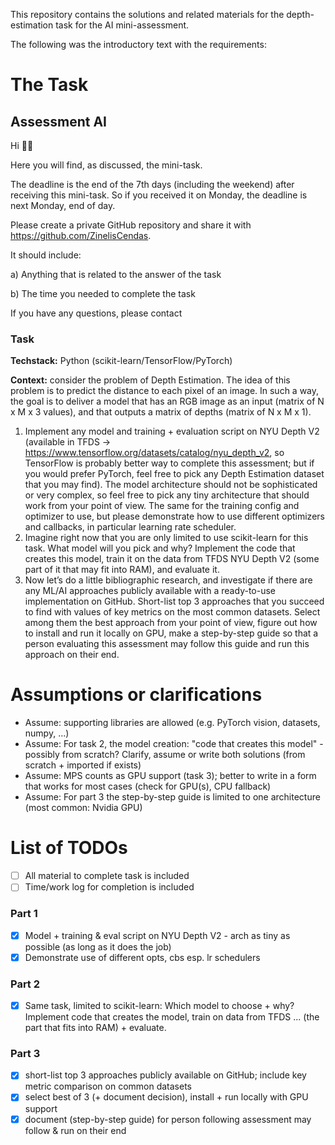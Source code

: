 This repository contains the solutions and related materials for the depth-estimation task for the AI mini-assessment.

The following was the introductory text with the requirements:

# The Task

## Assessment AI

Hi 👋😊

Here you will find, as discussed, the mini-task.

The deadline is the end of the 7th days (including the weekend) after receiving this mini-task. So if you received it on Monday, the deadline is next Monday, end of day.

Please create a private GitHub repository and share it with https://github.com/ZinelisCendas.

It should include:

a) Anything that is related to the answer of the task

b) The time you needed to complete the task

If you have any questions, please contact <ContactAtCendas>

### **Task**

**Techstack:** Python (scikit-learn/TensorFlow/PyTorch)

**Context:** consider the problem of Depth Estimation. The idea of this problem is to predict the distance to each pixel of an image. In such a way, the goal is to deliver a model that has an RGB image as an input (matrix of N x M x 3 values), and that outputs a matrix of depths (matrix of N x M x 1).

1. Implement any model and training + evaluation script on NYU Depth V2 (available in TFDS → https://www.tensorflow.org/datasets/catalog/nyu_depth_v2, so TensorFlow is probably better way to complete this assessment; but if you would prefer PyTorch, feel free to pick any Depth Estimation dataset that you may find). The model architecture should not be sophisticated or very complex, so feel free to pick any tiny architecture that should work from your point of view. The same for the training config and optimizer to use, but please demonstrate how to use different optimizers and callbacks, in particular learning rate scheduler.
2. Imagine right now that you are only limited to use scikit-learn for this task. What model will you pick and why? Implement the code that creates this model, train it on the data from TFDS NYU Depth V2 (some part of it that may fit into RAM), and evaluate it.
3. Now let’s do a little bibliographic research, and investigate if there are any ML/AI approaches publicly available with a ready-to-use implementation on GitHub. Short-list top 3 approaches that you succeed to find with values of key metrics on the most common datasets. Select among them the best approach from your point of view, figure out how to install and run it locally on GPU, make a step-by-step guide so that a person evaluating this assessment may follow this guide and run this approach on their end.

# Assumptions or clarifications

- Assume: supporting libraries are allowed (e.g. PyTorch vision, datasets, numpy, ...)
- Assume: For task 2, the model creation: "code that creates this model" - possibly from scratch? Clarify, assume or write both solutions (from scratch + imported if exists)
- Assume: MPS counts as GPU support (task 3); better to write in a form that works for most cases (check for GPU(s), CPU fallback)
- Assume: For part 3 the step-by-step guide is limited to one architecture (most common: Nvidia GPU)

# List of TODOs
- [ ] All material to complete task is included
- [ ] Time/work log for completion is included

### Part 1
- [x] Model + training & eval script on NYU Depth V2 - arch as tiny as possible (as long as it does the job)
- [x] Demonstrate use of different opts, cbs esp. lr schedulers

### Part 2
- [x] Same task, limited to scikit-learn: Which model to choose + why? Implement code that creates the model, train on data from TFDS ... (the part that fits into RAM) + evaluate.

### Part 3
- [x] short-list top 3 approaches publicly available on GitHub; include key metric comparison on common datasets
- [x] select best of 3 (+ document decision), install + run locally with GPU support
- [x] document (step-by-step guide) for person following assessment may follow & run on their end
